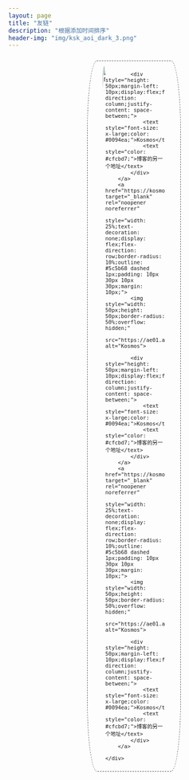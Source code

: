 ```yaml
---
layout: page
title: "友链"
description: "根据添加时间排序"
header-img: "img/ksk_aoi_dark_3.png"
---
```


 <div style="width: 100%; display: flex;font-size: small;    flex-direction: row;align-items: center;justify-content: center;">
        <!--Kosmos的另一个地址-->
        <a href="https://kosmosakura.com" target="_blank" rel="noopener noreferrer"
           style="width: 25%;text-decoration: none;display: flex;flex-direction: row;border-radius: 10%;outline: #5c5b68 dashed 1px;padding: 10px 30px 10px 30px;margin: 10px;">
            <img style="width: 50px;height: 50px;border-radius: 50%;overflow: hidden;"
                 src="https://ae01.alicdn.com/kf/HTB1FpSFaYY1gK0jSZTEq6xDQVXa1.jpg" alt="Kosmos">

            <div style="height: 50px;margin-left: 10px;display:flex;flex-direction: column;justify-content: space-between;">
                <text style="font-size: x-large;color: #0094ea;">Kosmos</text>
                <text style="color: #cfcbd7;">博客的另一个地址</text>
            </div>
        </a>
        <a href="https://kosmosakura.com" target="_blank" rel="noopener noreferrer"
           style="width: 25%;text-decoration: none;display: flex;flex-direction: row;border-radius: 10%;outline: #5c5b68 dashed 1px;padding: 10px 30px 10px 30px;margin: 10px;">
            <img style="width: 50px;height: 50px;border-radius: 50%;overflow: hidden;"
                 src="https://ae01.alicdn.com/kf/HTB1FpSFaYY1gK0jSZTEq6xDQVXa1.jpg" alt="Kosmos">

            <div style="height: 50px;margin-left: 10px;display:flex;flex-direction: column;justify-content: space-between;">
                <text style="font-size: x-large;color: #0094ea;">Kosmos</text>
                <text style="color: #cfcbd7;">博客的另一个地址</text>
            </div>
        </a>
        <a href="https://kosmosakura.com" target="_blank" rel="noopener noreferrer"
           style="width: 25%;text-decoration: none;display: flex;flex-direction: row;border-radius: 10%;outline: #5c5b68 dashed 1px;padding: 10px 30px 10px 30px;margin: 10px;">
            <img style="width: 50px;height: 50px;border-radius: 50%;overflow: hidden;"
                 src="https://ae01.alicdn.com/kf/HTB1FpSFaYY1gK0jSZTEq6xDQVXa1.jpg" alt="Kosmos">

            <div style="height: 50px;margin-left: 10px;display:flex;flex-direction: column;justify-content: space-between;">
                <text style="font-size: x-large;color: #0094ea;">Kosmos</text>
                <text style="color: #cfcbd7;">博客的另一个地址</text>
            </div>
        </a>
        
    </div>




